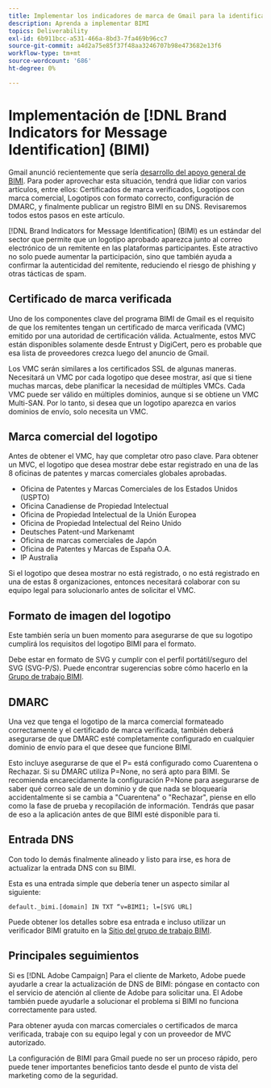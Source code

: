 ```yaml
---
title: Implementar los indicadores de marca de Gmail para la identificación de mensajes (BIMI)
description: Aprenda a implementar BIMI
topics: Deliverability
exl-id: 6b911bcc-a531-466a-8bd3-7fa469b96cc7
source-git-commit: a4d2a75e85f37f48aa3246707b98e473682e13f6
workflow-type: tm+mt
source-wordcount: '686'
ht-degree: 0%

---
```


# Implementación de [!DNL Brand Indicators for Message Identification] (BIMI)

Gmail anunció recientemente que sería [desarrollo del apoyo general de BIMI](https://cloud.google.com/blog/products/identity-security/bringing-bimi-to-gmail-in-google-workspace). Para poder aprovechar esta situación, tendrá que lidiar con varios artículos, entre ellos: Certificados de marca verificados, Logotipos con marca comercial, Logotipos con formato correcto, configuración de DMARC, y finalmente publicar un registro BIMI en su DNS. Revisaremos todos estos pasos en este artículo.

[!DNL Brand Indicators for Message Identification] (BIMI) es un estándar del sector que permite que un logotipo aprobado aparezca junto al correo electrónico de un remitente en las plataformas participantes. Este atractivo no solo puede aumentar la participación, sino que también ayuda a confirmar la autenticidad del remitente, reduciendo el riesgo de phishing y otras tácticas de spam.

## Certificado de marca verificada

Uno de los componentes clave del programa BIMI de Gmail es el requisito de que los remitentes tengan un certificado de marca verificada (VMC) emitido por una autoridad de certificación válida. Actualmente, estos MVC están disponibles solamente desde Entrust y DigiCert, pero es probable que esa lista de proveedores crezca luego del anuncio de Gmail.

Los VMC serán similares a los certificados SSL de algunas maneras. Necesitará un VMC por cada logotipo que desee mostrar, así que si tiene muchas marcas, debe planificar la necesidad de múltiples VMCs. Cada VMC puede ser válido en múltiples dominios, aunque si se obtiene un VMC Multi-SAN. Por lo tanto, si desea que un logotipo aparezca en varios dominios de envío, solo necesita un VMC.

## Marca comercial del logotipo

Antes de obtener el VMC, hay que completar otro paso clave. Para obtener un MVC, el logotipo que desea mostrar debe estar registrado en una de las 8 oficinas de patentes y marcas comerciales globales aprobadas.

* Oficina de Patentes y Marcas Comerciales de los Estados Unidos (USPTO)
* Oficina Canadiense de Propiedad Intelectual
* Oficina de Propiedad Intelectual de la Unión Europea
* Oficina de Propiedad Intelectual del Reino Unido
* Deutsches Patent-und Markenamt
* Oficina de marcas comerciales de Japón
* Oficina de Patentes y Marcas de España O.A.
* IP Australia

Si el logotipo que desea mostrar no está registrado, o no está registrado en una de estas 8 organizaciones, entonces necesitará colaborar con su equipo legal para solucionarlo antes de solicitar el VMC.

## Formato de imagen del logotipo

Este también sería un buen momento para asegurarse de que su logotipo cumplirá los requisitos del logotipo BIMI para el formato.

Debe estar en formato de SVG y cumplir con el perfil portátil/seguro del SVG (SVG-P/S). Puede encontrar sugerencias sobre cómo hacerlo en la [Grupo de trabajo BIMI](https://bimigroup.org/svg-conversion-tools-released).

## DMARC

Una vez que tenga el logotipo de la marca comercial formateado correctamente y el certificado de marca verificada, también deberá asegurarse de que DMARC esté completamente configurado en cualquier dominio de envío para el que desee que funcione BIMI.

Esto incluye asegurarse de que el P= está configurado como Cuarentena o Rechazar. Si su DMARC utiliza P=None, no será apto para BIMI. Se recomienda encarecidamente la configuración P=None para asegurarse de saber qué correo sale de un dominio y de que nada se bloquearía accidentalmente si se cambia a &quot;Cuarentena&quot; o &quot;Rechazar&quot;, piense en ello como la fase de prueba y recopilación de información. Tendrás que pasar de eso a la aplicación antes de que BIMI esté disponible para ti.

## Entrada DNS

Con todo lo demás finalmente alineado y listo para irse, es hora de actualizar la entrada DNS con su BIMI.

Esta es una entrada simple que debería tener un aspecto similar al siguiente:

```
default._bimi.[domain] IN TXT “v=BIMI1; l=[SVG URL] 
```

Puede obtener los detalles sobre esa entrada e incluso utilizar un verificador BIMI gratuito en la [Sitio del grupo de trabajo BIMI](https://bimigroup.org/implementation-guide).


## Principales seguimientos

Si es [!DNL Adobe Campaign] Para el cliente de Marketo, Adobe puede ayudarle a crear la actualización de DNS de BIMI: póngase en contacto con el servicio de atención al cliente de Adobe para solicitar una. El Adobe también puede ayudarle a solucionar el problema si BIMI no funciona correctamente para usted.

Para obtener ayuda con marcas comerciales o certificados de marca verificada, trabaje con su equipo legal y con un proveedor de MVC autorizado.

La configuración de BIMI para Gmail puede no ser un proceso rápido, pero puede tener importantes beneficios tanto desde el punto de vista del marketing como de la seguridad.
